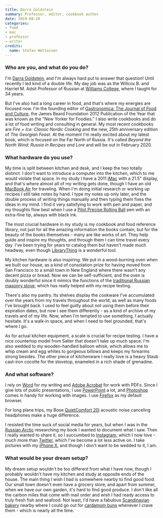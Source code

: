 ```yaml
---
title: Darra Goldstein
summary: Professor, editor, cookbook author
date: 2019-08-20
categories:
- food
- mac
- professor
- writer
credits:
  name: Stefan Wettainen
---
```


### Who are you, and what do you do?

I'm [Darra Goldstein](https://darragoldstein.com/ "Darra's website."), and I'm always hard put to answer that question! Until recently I led kind of a double life. My day job was as the Willcox B. and Harriet M. Adsit Professor of Russian at [Williams College](https://www.williams.edu/ "A university in Massachusetts."), where I taught for 34 years.

But I've also had a long career in food, and that's where my energies are focused now. I'm the founding editor of [Gastronomica: The Journal of Food and Culture](https://gastronomica.org/ "A journal of food studies."), the James Beard Foundation 2012 Publication of the Year that was known as the "New Yorker for Foodies." I also write cookbooks and do a lot of food writing and consulting in general. My most recent cookbooks are _Fire + Ice: Classic Nordic Cooking_ and the new, 25th anniversary edition of _The Georgian Feast_. At the moment I'm really excited about my latest book, which is focused on the Far North of Russia. It's called _Beyond the North Wind: Russia in Recipes and Lore_ and will be out in February 2020.

### What hardware do you use?

My time is split between kitchen and desk, and I keep the two totally distinct. I don't want to introduce a computer into the kitchen, which to me would violate that space. In my study I have a 2011 [iMac][] with a 21.5" display, and that's where almost all of my writing gets done, though I have an old [MacBook Air][macbook-air] for traveling. When I'm doing initial research or working up recipes I still take notes by hand. I type my notes up only later, and the double process of writing things manually and then typing them fixes the ideas in my mind. I find it very satisfying to work with pen and paper, and my thoughts flow best when I use a [Pilot Precise Rolling Ball][precise-v5] pen with an extra-fine tip, always with black ink.

The most crucial hardware in my study is my cookbook and food reference library, not just for all the amazing information the books contain, but for the beauty of the books themselves - many are like works of art. They help guide and inspire my thoughts, and through them I can time travel every day. I've been trying for years to catalog them but haven't made much headway, even though [LibraryThing][] is a wonderful tool.

My kitchen hardware is also inspiring. We put in a wood-burning oven when we built our house, as a kind of consolation prize for having moved from San Francisco to a small town in New England where there wasn't any decent pizza or bread. Now we can be self-sufficient, and the oven is doubly wonderful since it mimics the functions of the [traditional Russian masonry stove](http://domovladelets.ru/archive/article-368/ "An article about traditional Russian stoves."), which has really helped with my recipe testing.

There's also my pantry. Its shelves display the cookware I've accumulated over the years from my travels throughout the world, as well as many foods I've brought back. I used to feel guilty about not using them before their expiration dates, but now I see them differently - as a kind of archive of my travels and of my life. Now, when I'm tempted to use something, I actually hesitate. It's a walk-in space, and when I need to feel grounded, that's where I go.

As for actual kitchen equipment, a scale is crucial for recipe testing. I have a nice countertop model from Salter that doesn't take up much space. I'm also wedded to my wooden-handled balloon whisk, which allows me to whip cream and egg whites to gorgeous billows and keeps my forearms strong besides. The other piece of kitchenware I really love is a heavy Staub cast-iron cocotte for the stovetop, enameled in a rich shade of grenadine.

### And what software?

I rely on [Word][] for my writing and [Adobe Acrobat][acrobat] for work with PDFs. Since I give lots of public presentations, I use [PowerPoint][] a lot, and [Photoshop][] comes in handy for working with images. I use [Firefox][] as my default browser.

For long plane trips, my Bose [QuietComfort 20i][quietcomfort-20i] acoustic noise canceling headphones make a huge difference.

I resisted the time suck of social media for years, but when I was in the [Russian Arctic](https://www.thearcticinstitute.org/countries/russia/ "An article about Russian's arctic territories.") researching my book I wanted to document what I saw. Then I really wanted to share it, so I succumbed to [Instagram](https://www.instagram.com/darra.goldstein/ "Darra's Instagram account."), which I now love - much more than [Twitter](https://twitter.com/darra_goldstein "Darra's Twitter account."), which I've become a lot less active on. I take pictures with my [iPhone X][iphone-x], and though I don't want to be wedded to it, I am.

### What would be your dream setup?

My dream setup wouldn't be too different from what I have now, though I probably wouldn't have my kitchen and study at opposite ends of the house. The main thing I wish I had is somewhere nearby to find good food. Our small town doesn't even have a grocery store, and apart from summer, when we have our own garden, it's hard to find good produce. I don't like all the carbon miles that come with mail order and wish I had ready access to truly fresh fish and seafood. Not least, I'd have a fabulous [Scandinavian bakery](http://fabriquebakery.com/ "A Scandinavian bakery in London.") nearby where I could go out for [cardamom buns](http://www.swedishfood.com/swedish-food-recipes-biscuits-cakes/509-cardamom-buns "A recipe for cardamom buns.") whenever I crave them - which is nearly all the time.

[acrobat]: https://acrobat.adobe.com/us/en/acrobat.html "Software for creating and editing PDF documents."
[firefox]: https://www.mozilla.org/en-US/firefox/new/ "A cross-platform open-source web browser."
[imac]: https://www.apple.com/imac/ "An all-in-one computer."
[iphone-x]: https://en.wikipedia.org/wiki/IPhone_X "A 5.8 inch smartphone."
[librarything]: https://www.librarything.com/ "A site for keeping track of your books."
[macbook-air]: https://www.apple.com/macbook-air/ "A very thin laptop."
[photoshop]: https://www.adobe.com/products/photoshop.html "A bitmap image editor."
[powerpoint]: https://products.office.com/en-us/powerpoint "Presentation software."
[precise-v5]: https://www.amazon.com/Pilot-Precise-Stick-Rolling-Extra/dp/B00006IEBI "A pen."
[quietcomfort-20i]: http://worldwide.bose.com/productsupport/en_us/web/qc20i/page.html "Noise-cancelling in-ear headphones."
[word]: https://products.office.com/en-us/word "A document editor."
